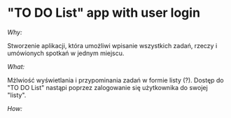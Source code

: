 # "TO DO List" app with user login


_Why:_ 

Stworzenie aplikacji, która umożliwi wpisanie wszystkich zadań, rzeczy i umówionych spotkań w jednym miejscu.


_What:_

Mżlwiość wyświetlania  i przypominania zadań w formie listy (?). Dostęp do "TO DO List" nastąpi poprzez zalogowanie się użytkownika do swojej "listy".


_How:_



